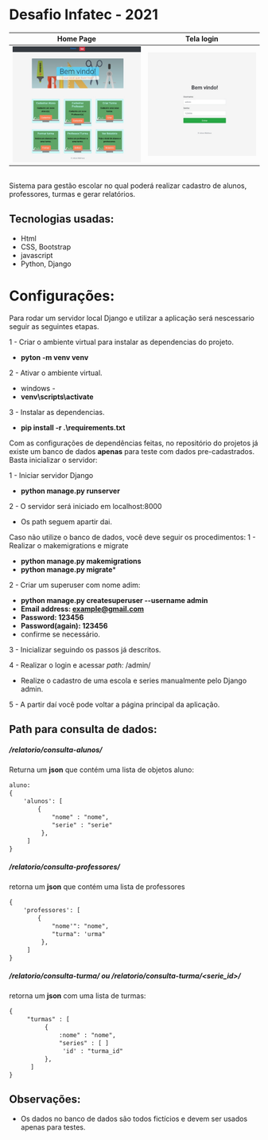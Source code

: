 # Desafio Infatec - 2021
Home Page | Tela login
--------- | -----------
<img src="print.jpg"> | <img src="print2.jpg">

<br>
Sistema para gestão escolar no qual poderá realizar
cadastro de alunos, professores, turmas e gerar relatórios.

## Tecnologias usadas:
* Html
* CSS, Bootstrap
* javascript
* Python, Django


# Configurações:

Para rodar um servidor local Django e utilizar a aplicação será nescessario seguir as seguintes etapas.

1 - Criar o ambiente virtual para instalar as dependencias do projeto.
- **pyton -m venv venv**

2 - Ativar o ambiente virtual.
- windows -
- **venv\scripts\activate**

3 - Instalar as dependencias.
- **pip install -r .\requirements.txt**

Com as configurações de dependências feitas, no repositório do projetos
já existe um banco de dados **apenas** para teste com dados pre-cadastrados. 
Basta inicializar o servidor:

1 - Iniciar servidor Django
- **python manage.py runserver**

2 - O servidor será iniciado em localhost:8000
- Os path seguem apartir dai.

Caso não utilize o banco de dados, você deve seguir os procedimentos:
1 - Realizar o makemigrations e migrate
- **python manage.py makemigrations**
- **python manage.py migrate***

2 - Criar um superuser com nome adim:
- **python manage.py createsuperuser --username admin**
- **Email address: example@gmail.com**
- **Password: 123456**
- **Password(again): 123456**
- confirme se necessário.

3 - Inicializar seguindo os passos já descritos.

4 - Realizar o login e acessar *path:* /admin/
- Realize o cadastro de uma escola e series manualmente pelo Django admin.

5 - A partir daí você pode voltar a página principal da aplicação.

## Path para consulta de dados:
##### /relatorio/consulta-alunos/
Returna um **json** que contém uma lista de objetos aluno:
```
aluno:
{
    'alunos': [
        {
            "nome" : "nome", 
            "serie" : "serie"
         }, 
     ]
}
```

##### /relatorio/consulta-professores/
retorna um **json** que contém uma lista de professores
```
{
    'professores': [
        {
            "nome'": "nome", 
            "turma": 'urma"
         }, 
     ]
}
```

##### /relatorio/consulta-turma/ ou /relatorio/consulta-turma/<serie_id>/
retorna um **json** com uma lista de turmas:
```
{
     "turmas" : [
          {
              :nome" : "nome",
              "series" : [ ]
               'id' : "turma_id"
          },
      ]
}
```

## Observações:
* Os dados no banco de dados são todos fictícios e devem ser usados
apenas para testes.



